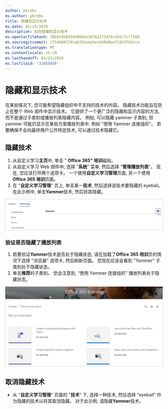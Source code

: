 ```yaml
---
author: pkrebs
ms.author: pkrebs
title: 隐藏和显示技术
ms.date: 02/15/2019
description: 如何隐藏和显示技术
ms.openlocfilehash: 38b814b85d4e060e5387b2173476c455cfcf7160
ms.sourcegitcommit: 775d6807291ab263eea5ec649d9aaf1933fb41ca
ms.translationtype: MT
ms.contentlocale: zh-CN
ms.lasthandoff: 04/23/2019
ms.locfileid: "32055656"
---
```

# <a name="hide-and-show-technology"></a>隐藏和显示技术

在某些情况下, 您可能希望隐藏组织中不支持的技术的内容。 隐藏技术功能旨在防止在整个 Web 部件中显示技术。 它提供了一个更广泛的隐藏和显示内容的方法, 而不是通过子类别或播放列表隐藏内容。 例如, 可以隐藏 yammer 子类别, 但 yammer 可能仍显示在某些方案播放列表中, 例如 "使用 Yammer 连接组织"。 若要确保不会向最终用户公开特定技术, 可以通过技术隐藏它。 

## <a name="hide-a-technology"></a>隐藏技术

1. 从自定义学习**主页**中, 单击 " **Office 365" 培训**磁贴。
2. 从自定义学习 Web 部件中, 选择 "**系统**" 菜单, 然后选择 "**管理播放列表**"。 现在, 您应该打开两个选项卡。 一个使用**自定义学习管理**页面, 另一个使用**Office 365 培训**页面。 
3. 在 "**自定义学习管理**" 页上, 单击某一**技术**, 然后选择该技术要隐藏的 eyeball。 在此示例中, 单击**Yammer**技术, 然后将其隐藏。  

![cg-hidetech](media/cg-hidetech.png)

### <a name="verify-the-playlist-is-hidden"></a>验证是否隐藏了播放列表
1. 若要验证**Yammer**技术是否处于隐藏状态, 请在加载了**Office 365 培训**页的情况下选择 "浏览器" 选项卡, 然后刷新页面。 您现在应该会看到 "Yammer" 子类别处于隐藏状态。 
2. 单击**推荐**的子类别。 您会注意到, "使用 Yammer 连接组织" 播放列表处于隐藏状态。 

![cg-hidetechrefresh](media/cg-hidetechrefresh.png)

## <a name="unhide-a-technology"></a>取消隐藏技术

- 从 "**自定义学习管理**" 页面的 "**技术**" 下, 选择一种技术, 然后选择 "eyeball" 作为隐藏的技术以将其取消隐藏。 对于此示例, 请隐藏**Yammer**技术。 